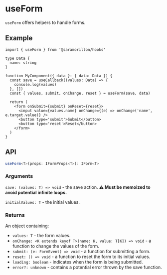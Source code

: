 # useForm

`useForm` offers helpers to handle forms.

## Example

```tsx
import { useForm } from '@saramorillon/hooks'

type Data {
  name: string
}

function MyComponent({ data }: { data: Data }) {
  const save = useCallback((values: Data) => {
    console.log(values)
  }, [])
  const { values, submit, onChange, reset } = useForm(save, data)

  return (
    <form onSubmit={submit} onReset={reset}>
      <input value={values.name} onChange={(e) => onChange('name', e.target.value)} />
      <button type='submit'>Submit</button>
      <button type='reset'>Reset</button>
    </form>
  )
}
```

## API

```typescript
useForm<T>(props: IFormProps<T>): IForm<T>
```

### Arguments

`save: (values: T) => void` - the save action. **:warning: Must be memoized to avoid potential infinite loops.**

`initialValues: T` - the initial values.

### Returns

An object containing:

- `values: T` - the form values.
- `onChange: <K extends keyof T>(name: K, value: T[K]) => void` - a function to change the values of the form.
- `submit: (e: FormEvent) => void` - a function for submitting a form.
- `reset: () => void` - a function to reset the form to its initial values.
- `loading: boolean` - indicates when the form is being submitted.
- `error?: unknown` - contains a potential error thrown by the save function.
